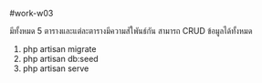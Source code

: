#work-w03

มีทั้งหมด 5 ตารางและแต่ละตารางมีความสัใพันธ์กัน สามารถ CRUD ข้อมูลได้ทั้งหมด

1. php artisan migrate
2. php artisan db:seed
3. php artisan serve

